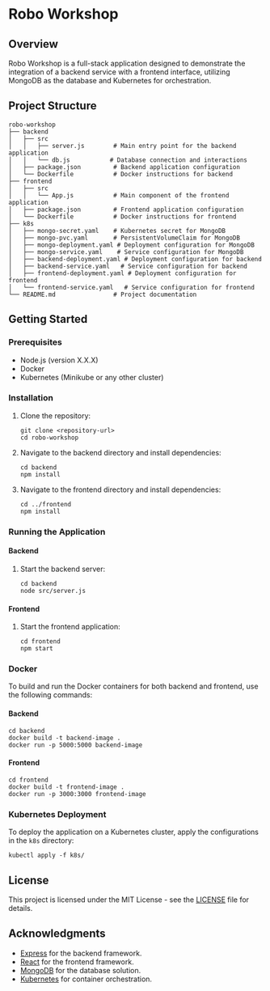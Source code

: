 # Robo Workshop

## Overview
Robo Workshop is a full-stack application designed to demonstrate the integration of a backend service with a frontend interface, utilizing MongoDB as the database and Kubernetes for orchestration.

## Project Structure
```
robo-workshop
├── backend
│   ├── src
│   │   ├── server.js        # Main entry point for the backend application
│   │   └── db.js           # Database connection and interactions
│   ├── package.json         # Backend application configuration
│   └── Dockerfile           # Docker instructions for backend
├── frontend
│   ├── src
│   │   └── App.js           # Main component of the frontend application
│   ├── package.json         # Frontend application configuration
│   └── Dockerfile           # Docker instructions for frontend
├── k8s
│   ├── mongo-secret.yaml    # Kubernetes secret for MongoDB
│   ├── mongo-pvc.yaml       # PersistentVolumeClaim for MongoDB
│   ├── mongo-deployment.yaml # Deployment configuration for MongoDB
│   ├── mongo-service.yaml    # Service configuration for MongoDB
│   ├── backend-deployment.yaml # Deployment configuration for backend
│   ├── backend-service.yaml   # Service configuration for backend
│   ├── frontend-deployment.yaml # Deployment configuration for frontend
│   └── frontend-service.yaml   # Service configuration for frontend
└── README.md                # Project documentation
```

## Getting Started

### Prerequisites
- Node.js (version X.X.X)
- Docker
- Kubernetes (Minikube or any other cluster)

### Installation

1. Clone the repository:
   ```
   git clone <repository-url>
   cd robo-workshop
   ```

2. Navigate to the backend directory and install dependencies:
   ```
   cd backend
   npm install
   ```

3. Navigate to the frontend directory and install dependencies:
   ```
   cd ../frontend
   npm install
   ```

### Running the Application

#### Backend
1. Start the backend server:
   ```
   cd backend
   node src/server.js
   ```

#### Frontend
1. Start the frontend application:
   ```
   cd frontend
   npm start
   ```

### Docker
To build and run the Docker containers for both backend and frontend, use the following commands:

#### Backend
```
cd backend
docker build -t backend-image .
docker run -p 5000:5000 backend-image
```

#### Frontend
```
cd frontend
docker build -t frontend-image .
docker run -p 3000:3000 frontend-image
```

### Kubernetes Deployment
To deploy the application on a Kubernetes cluster, apply the configurations in the `k8s` directory:
```
kubectl apply -f k8s/
```

## License
This project is licensed under the MIT License - see the [LICENSE](LICENSE) file for details.

## Acknowledgments
- [Express](https://expressjs.com/) for the backend framework.
- [React](https://reactjs.org/) for the frontend framework.
- [MongoDB](https://www.mongodb.com/) for the database solution.
- [Kubernetes](https://kubernetes.io/) for container orchestration.
